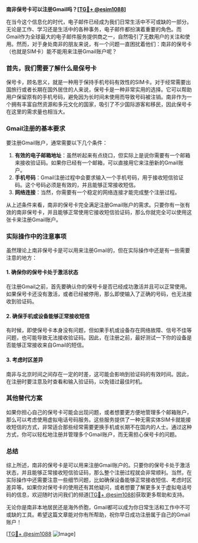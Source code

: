 **南非保号卡可以注册Gmail吗？[[TG💪+ @esim1088](https://t.me/s/esim1088)]**

在当今这个信息化的时代，电子邮件已经成为我们日常生活中不可或缺的一部分。无论是工作、学习还是生活中的各种事务，电子邮件都扮演着重要的角色。而Gmail作为全球最大的电子邮件服务提供商之一，自然吸引了无数用户的关注和使用。然而，对于身处南非的朋友来说，有一个问题一直困扰着他们：南非的保号卡（也就是SIM卡）能不能用来注册Gmail账户呢？

### 首先，我们需要了解什么是保号卡

保号卡，顾名思义，就是一种用于保持手机号码有效性的SIM卡。对于经常需要出国旅行或者长期在国外居住的人来说，保号卡是一种非常实用的选择。它可以帮助用户保留原有的手机号码，避免因为长时间未使用而导致号码被注销。南非作为一个拥有丰富自然资源和多元文化的国家，吸引了不少国际游客和移民，因此保号卡在这里的需求量也相当大。

### Gmail注册的基本要求

要注册Gmail账户，通常需要以下几个条件：

1. **有效的电子邮箱地址**：虽然听起来有点绕口，但实际上是说你需要有一个邮箱来接收验证码。如果你已经有一个邮箱，可以直接用它来注册新的Gmail账户。
2. **手机号码**：Gmail注册过程中会要求输入一个手机号码，用于接收短信验证码。这个号码必须是有效的，并且能够正常接收短信。
3. **网络连接**：当然，你需要有一个稳定的网络连接才能完成整个注册过程。

从上述条件来看，南非的保号卡完全满足注册Gmail账户的需求。只要你有一张有效的南非保号卡，并且能够正常使用它接收短信验证码，那么你就完全可以使用这张卡来注册Gmail账户。

### 实际操作中的注意事项

虽然理论上南非保号卡是可以用来注册Gmail的，但在实际操作中还是有一些需要注意的地方：

#### 1. 确保你的保号卡处于激活状态

在注册Gmail之前，首先要确认你的保号卡是否已经成功激活并且可以正常使用。如果保号卡还没有激活，或者已经被停用，那么即使输入了正确的号码，也无法接收到验证码。

#### 2. 确保手机或设备能够正常接收短信

有时候，即使保号卡本身没有问题，但如果手机或设备存在网络故障、信号不佳等问题，也可能导致无法接收验证码。因此，在注册之前，最好测试一下你的设备是否能够正常接收来自Gmail的短信。

#### 3. 考虑时区差异

南非与北京时间之间存在一定的时差，这可能会影响到验证码的有效时间。因此，在注册时要注意及时查看和输入验证码，以免错过最佳时机。

### 其他替代方案

如果你担心自己的保号卡可能会出现问题，或者想要更方便地管理多个邮箱账户，那么可以考虑使用虚拟电话号码服务。这些服务提供了一种无需实体SIM卡就能接收短信的方式，非常适合那些经常需要更换手机或长期不在国内的人士。通过这种方式，你可以轻松地注册并管理多个Gmail账户，而无需担心保号卡的问题。

### 总结

综上所述，南非的保号卡是可以用来注册Gmail账户的。只要你的保号卡处于激活状态，并且能够正常接收短信验证码，那么整个注册过程就会非常顺利。当然，在实际操作中还需要注意一些细节问题，比如确保设备能够正常接收短信、考虑时区差异等。如果你对保号卡的使用还有其他疑问，或者想要了解更多关于虚拟电话号码的信息，欢迎随时访问我们的频道[[TG💪+ @esim1088](https://t.me/s/esim1088)]获取更多帮助和支持。

无论你是南非本地居民还是海外侨胞，Gmail都可以成为你日常生活和工作中不可或缺的工具。希望这篇文章能对你有所帮助，祝你早日成功注册属于自己的Gmail账户！

[[TG💪+ @esim1088](https://t.me/s/esim1088) ![Image](https://i.postimg.cc/4NQfJmqS/Snipaste-2025-05-13-00-14-12.png)]